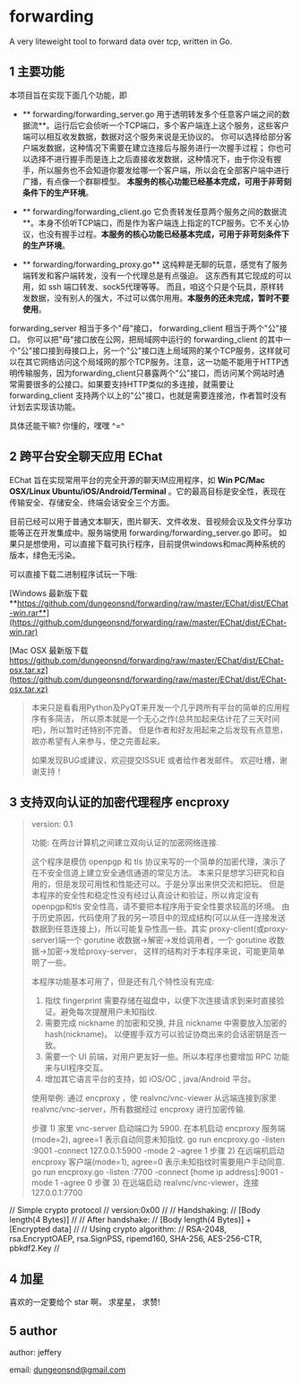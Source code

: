 # forwarding
A very liteweight tool to forward data over tcp,  written in Go.


## 1 主要功能
本项目旨在实现下面几个功能，即

* ** forwarding/forwarding_server.go    用于透明转发多个任意客户端之间的数据流**。运行后它会侦听一个TCP端口，多个客户端连上这个服务，这些客户端可以相互收发数据，数据对这个服务来说是无协议的。  你可以选择给部分客户端发数据，这种情况下需要在建立连接后与服务进行一次握手过程； 你也可以选择不进行握手而是连上之后直接收发数据，这种情况下，由于你没有握手，所以服务也不会知道你要发给哪一个客户端，所以会在全部客户端中进行广播，有点像一个群聊模型。  **本服务的核心功能已经基本完成，可用于非苛刻条件下的生产环境**。


* ** forwarding/forwarding_client.go   它负责转发任意两个服务之间的数据流**。本身不侦听TCP端口，而是作为客户端连上指定的TCP服务。它不关心协议，也没有握手过程。**本服务的核心功能已经基本完成，可用于非苛刻条件下的生产环境**。


* ** forwarding/forwarding_proxy.go**  这纯粹是无聊的玩意，感觉有了服务端转发和客户端转发，没有一个代理总是有点强迫。 这东西有其它现成的可以用，如 ssh 端口转发、sock5代理等等。 而且，咱这个只是个玩具，原样转发数据，没有别人的强大，不过可以偶尔用用。**本服务的还未完成，暂时不要使用**。


forwarding_server 相当于多个"母"接口， forwarding_client 相当于两个"公"接口。 你可以把"母"接口放在公网，把局域网中运行的 forwarding_client 的其中一个"公"接口接到母接口上，另一个"公"接口连上局域网的某个TCP服务，这样就可以在其它网络访问这个局域网的那个TCP服务。注意，这一功能不能用于HTTP透明传输服务，因为forwarding_client只暴露两个"公"接口，而访问某个网站时通常需要很多的公接口。如果要支持HTTP类似的多连接，就需要让 forwarding_client 支持两个以上的"公"接口，也就是需要连接池，作者暂时没有计划去实现该功能。

具体还能干嘛? 你懂的，嘿嘿 ^=^


## 2 跨平台安全聊天应用 EChat

EChat 旨在实现常用平台的完全开源的聊天IM应用程序，如 **Win PC/Mac OSX/Linux Ubuntu/iOS/Android/Terminal** 。它的最高目标是安全性，表现在传输安全、存储安全、终端会话安全三个方面。

目前已经可以用于普通文本聊天，图片聊天、文件收发、音视频会议及文件分享功能等正在开发集成中。服务端使用 forwarding/forwarding_server.go 即可。 
如果只是想使用，可以直接下载可执行程序，目前提供windows和mac两种系统的版本，绿色无污染。


可以直接下载二进制程序试玩一下哦:

[Windows 最新版下载
 **https://github.com/dungeonsnd/forwarding/raw/master/EChat/dist/EChat-win.rar**](https://github.com/dungeonsnd/forwarding/raw/master/EChat/dist/EChat-win.rar)

[Mac OSX 最新版下载 https://github.com/dungeonsnd/forwarding/raw/master/EChat/dist/EChat-osx.tar.xz](https://github.com/dungeonsnd/forwarding/raw/master/EChat/dist/EChat-osx.tar.xz)


> 本来只是看看用Python及PyQT来开发一个几乎跨所有平台的简单的应用程序有多简洁，
> 所以原本就是一个无心之作(总共加起来估计花了三天时间吧)，所以暂时还特别不完善。 但是作者和好友用起来之后发现有点意思，故亦希望有人来参与，使之完善起来。
> 
> 如果发现BUG或建议，欢迎提交ISSUE 或者给作者发邮件。 欢迎吐槽，谢谢支持！


## 3 支持双向认证的加密代理程序 encproxy
> version: 0.1
> 
> 功能: 在两台计算机之间建立双向认证的加密网络连接.
> 
> 
>  这个程序是模仿 openpgp 和 tls 协议来写的一个简单的加密代理，演示了在不安全信道上建立安全通信通道的常见方法。
>  本来只是想学习研究和自用的，但是发现可用性和性能还可以。于是分享出来供交流和把玩。 但是本程序的安全性和稳定性没有经过认真设计和验证，所以肯定没有 openpgp和tls 安全性高，请不要把本程序用于安全性要求较高的环境。
>   由于历史原因，代码使用了我的另一项目中的现成结构(可以从任一连接发送数据到任意连接上)，所以可能复杂性高一些。其实 proxy-client(或proxy-server)端一个 gorutine 收数据->解密->发给调用者，一个 gorutine 收数据->加密->发给proxy-server， 这样的结构对于本程序来说，可能更简单明了一些。
> 
>  本程序功能基本可用了，但是还有几个特性没有完成:
>  1) 指纹 fingerprint 需要存储在磁盘中，以便下次连接请求到来时直接验证。避免每次提醒用户未知指纹.
>  2) 需要完成 nickname 的加密和交换, 并且 nickname 中需要放入加密的hash(nickname)。 以便握手双方可以验证协商出来的会话密钥是否一致。
>  3) 需要一个 UI 前端，对用户更友好一些。所以本程序也要增加 RPC 功能来与UI程序交互。
>  4) 增加其它语言平台的支持，如 iOS/OC , java/Android 平台。
>  
> 
> 
> 
>  使用举例:
>  通过 encproxy ，使 realvnc/vnc-viewer 从远端连接到家里 realvnc/vnc-server，所有数据经过 encproxy 进行加密传输.
> 
>  步骤 1) 家里 vnc-server 启动端口为 5900.   在本机启动 encproxy 服务端 (mode=2), agree=1 表示自动同意未知指纹.
>          go run encproxy.go -listen :9001 -connect 127.0.0.1:5900 -mode 2 -agree 1
>  步骤 2) 在远端机启动 encproxy 客户端(mode=1), agree=0 表示未知指纹时需要用户手动同意.
>          go run encproxy.go -listen :7700 -connect [home ip address]:9001 -mode 1 -agree 0
>  步骤 3) 在远端启动 realvnc/vnc-viewer，连接 127.0.0.1:7700
> 
>   
> 


// Simple crypto protocol
// version:0x00
//
// Handshaking:
// [Body length(4 Bytes)]
//
// After handshake:
// [Body length(4 Bytes)] + [Encrypted data]
//
// Using crypto algorithm:
// RSA-2048, rsa.EncryptOAEP, rsa.SignPSS, ripemd160, SHA-256, AES-256-CTR, pbkdf2.Key
//



## 4 加星

喜欢的一定要给个 star 啊， 求星星， 求赞! 


## 5 author

author: jeffery

email: dungeonsnd@gmail.com


